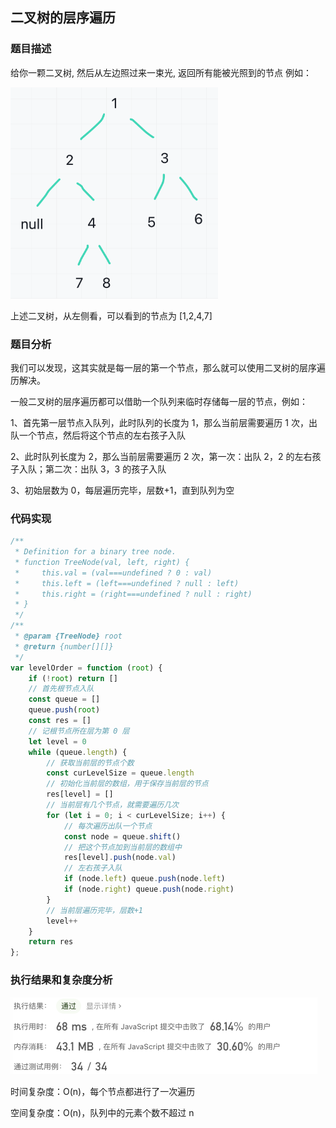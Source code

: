 ## 二叉树的层序遍历

### 题目描述
给你一颗二叉树, 然后从左边照过来一束光, 返回所有能被光照到的节点
例如：

<img src="readme.assets/image-20220319001801635.png" alt="image-20220319001801635" style="zoom: 33%;" />

上述二叉树，从左侧看，可以看到的节点为 [1,2,4,7]



### 题目分析

我们可以发现，这其实就是每一层的第一个节点，那么就可以使用二叉树的层序遍历解决。

一般二叉树的层序遍历都可以借助一个队列来临时存储每一层的节点，例如：

1、首先第一层节点入队列，此时队列的长度为 1，那么当前层需要遍历 1 次，出队一个节点，然后将这个节点的左右孩子入队

2、此时队列长度为 2，那么当前层需要遍历 2 次，第一次：出队 2，2 的左右孩子入队；第二次：出队 3，3 的孩子入队

3、初始层数为 0，每层遍历完毕，层数+1，直到队列为空



### 代码实现

```js
/**
 * Definition for a binary tree node.
 * function TreeNode(val, left, right) {
 *     this.val = (val===undefined ? 0 : val)
 *     this.left = (left===undefined ? null : left)
 *     this.right = (right===undefined ? null : right)
 * }
 */
/**
 * @param {TreeNode} root
 * @return {number[][]}
 */
var levelOrder = function (root) {
    if (!root) return []
  	// 首先根节点入队
    const queue = []
    queue.push(root)
    const res = []
    // 记根节点所在层为第 0 层
    let level = 0
    while (queue.length) {
        // 获取当前层的节点个数
        const curLevelSize = queue.length
        // 初始化当前层的数组，用于保存当前层的节点
        res[level] = []
        // 当前层有几个节点，就需要遍历几次
        for (let i = 0; i < curLevelSize; i++) {
            // 每次遍历出队一个节点
            const node = queue.shift()
            // 把这个节点加到当前层的数组中
            res[level].push(node.val)
            // 左右孩子入队
            if (node.left) queue.push(node.left)
            if (node.right) queue.push(node.right)
        }
        // 当前层遍历完毕，层数+1
        level++
    }
    return res
};
```



### 执行结果和复杂度分析

<img src="readme.assets/image-20220319003432239.png" alt="image-20220319003432239" style="zoom:50%;" />



时间复杂度：O(n)，每个节点都进行了一次遍历

空间复杂度：O(n)，队列中的元素个数不超过 n









